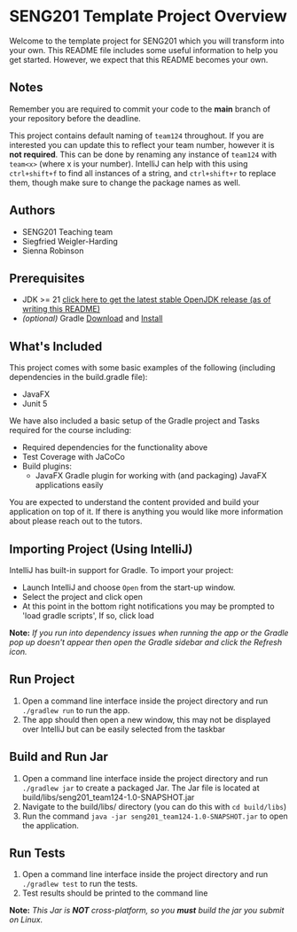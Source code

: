 # SENG201 Template Project Overview
Welcome to the template project for SENG201 which you will transform into your own.
This README file includes some useful information to help you get started.
However, we expect that this README becomes your own.

## Notes
Remember you are required to commit your code to the **main** branch of your repository before the deadline.

This project contains default naming of `team124` throughout.
If you are interested you can update this to reflect your team number, however it is **not required**.
This can be done by renaming any instance of `team124` with `team<x>` (where x is your number).
IntelliJ can help with this using `ctrl+shift+f` to find all instances of a string, and `ctrl+shift+r` to replace them, though make sure to change the package names as well.

## Authors
- SENG201 Teaching team
- Siegfried Weigler-Harding
- Sienna Robinson

## Prerequisites
- JDK >= 21 [click here to get the latest stable OpenJDK release (as of writing this README)](https://jdk.java.net/21/)
- *(optional)* Gradle [Download](https://gradle.org/releases/) and [Install](https://gradle.org/install/)


## What's Included
This project comes with some basic examples of the following (including dependencies in the build.gradle file):
- JavaFX
- Junit 5

We have also included a basic setup of the Gradle project and Tasks required for the course including:
- Required dependencies for the functionality above
- Test Coverage with JaCoCo
- Build plugins:
    - JavaFX Gradle plugin for working with (and packaging) JavaFX applications easily

You are expected to understand the content provided and build your application on top of it. If there is anything you
would like more information about please reach out to the tutors.

## Importing Project (Using IntelliJ)
IntelliJ has built-in support for Gradle. To import your project:

- Launch IntelliJ and choose `Open` from the start-up window.
- Select the project and click open
- At this point in the bottom right notifications you may be prompted to 'load gradle scripts', If so, click load

**Note:** *If you run into dependency issues when running the app or the Gradle pop up doesn't appear then open the Gradle sidebar and click the Refresh icon.*

## Run Project 
1. Open a command line interface inside the project directory and run `./gradlew run` to run the app.
2. The app should then open a new window, this may not be displayed over IntelliJ but can be easily selected from the taskbar

## Build and Run Jar
1. Open a command line interface inside the project directory and run `./gradlew jar` to create a packaged Jar. The Jar file is located at build/libs/seng201_team124-1.0-SNAPSHOT.jar
2. Navigate to the build/libs/ directory (you can do this with `cd build/libs`)
3. Run the command `java -jar seng201_team124-1.0-SNAPSHOT.jar` to open the application.

## Run Tests
1. Open a command line interface inside the project directory and run `./gradlew test` to run the tests.
2. Test results should be printed to the command line

**Note:** *This Jar is **NOT** cross-platform, so you **must** build the jar you submit on Linux.* 
